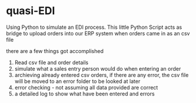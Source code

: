 # quasi-EDI
Using Python to simulate an EDI process.
This little Python Script acts as bridge to upload orders into our ERP system when orders came in as an csv file

there are a few things got accomplished
1) Read csv file and order details
2) simulate what a sales entry person would do when entering an order
3) archieving already entered csv orders, if there are any error, the csv file will be moved to an error folder to be looked at later
4) error checking - not assuming all data provided are correct
5) a detailed log to show what have been entered and errors

